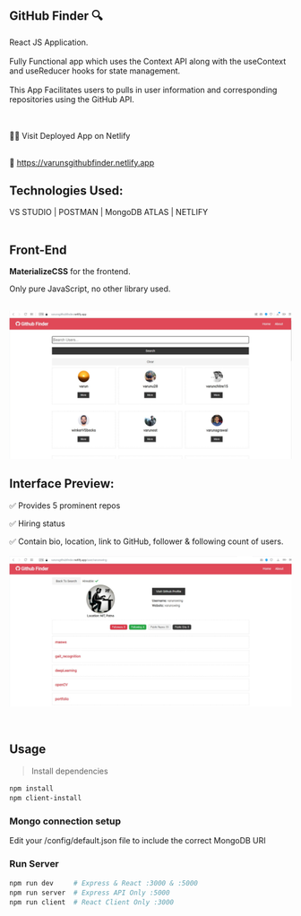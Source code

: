 # <h2>GitHub Finder :mag: </h2>
<summary>React JS Application.</summary><br>
<summary>Fully Functional app which uses the Context API along with the useContext and useReducer hooks for state management.</summary><br>
<summary>This App Facilitates users to  pulls in user information and corresponding repositories using the GitHub API.</summary> <br><br>

:technologist: Visit  Deployed  App on Netlify<br><br>

:link: https://varunsgithubfinder.netlify.app

## Technologies Used: 
VS STUDIO | POSTMAN | MongoDB ATLAS | NETLIFY <br><br>

## Front-End
<b>MaterializeCSS</b> for the frontend.

Only pure JavaScript, no other library used.<br>
<br>

<img src="https://github.com/varunswing/github_finder/blob/master/images/home.jpg"/>
<br>

 
## Interface Preview:
:white_check_mark: Provides 5 prominent repos <br>

:white_check_mark: Hiring status <br>

:white_check_mark: Contain bio, location, link to GitHub, follower & following count of users.<br>
<br>
<img src="https://github.com/varunswing/github_finder/blob/master/images/end.jpg"/>


<br>

## Usage

>Install dependencies

```bash
npm install
npm client-install
```

### Mongo connection setup

Edit your /config/default.json file to include the correct MongoDB URI

### Run Server

```bash
npm run dev     # Express & React :3000 & :5000
npm run server  # Express API Only :5000
npm run client  # React Client Only :3000
```

